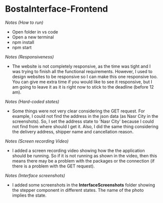 # BostaInterface-Frontend

*Notes (How to run)*
- Open folder in vs code
- Open a new terminal
- npm install
- npm start

*Notes (Responsiveness)*
- The website is not completely responsive, as the time was tight and I was trying to finish all the functional requirements. However, I used to design websites to be responsive so I can make this one responsive too. You can give me extra time if you would like to see it responsive, but I am going to leave it as it is right now to stick to the deadline (before 12 am).

*Notes (Hard-coded states)*
- Some things were not very clear considering the GET request. For example, I could not find the address in the json data (as Nasr City in the screenshots). So, I set the address state to 'Nasr City' because I could not find from where should I get it. Also, I did the same thing considering the delivery address, shipper name and cancellation reason.

*Notes (Screen recording Video)*
- I added a screen recording video showing how the the application should be running. So if it is not running as shown in the video, then this means there may be a problem with the packages or the connection (if there is a problem with the GET request). 

*Notes (Interface screenshots)*
- I added some screenshots in the **InterfaceScreenshots** folder showing the stepper component in different states. The name of the photo implies the state.
